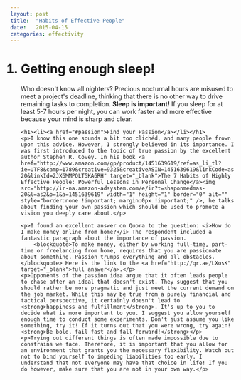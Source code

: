 ```yaml
---
layout: post
title:  "Habits of Effective People"
date:   2015-04-15
categories: effectivity
---
```


<ol>
	<h1><li>Getting enough sleep!</li></h1>
	<p>Who doesn't know all nighters? Precious nocturnal hours are misused to meet a project's deadline, thinking that there is no other way to drive remaining tasks to completion. <strong>Sleep is important!</strong> If you sleep for at least 5-7 hours per night, you can work faster and more effective because your mind is sharp and clear.</p>

	<h1><li><a href="#passion">Find your Passion</a></li></h1>
	<p>I know this one sounds a bit too clichéd, and many people frown upon this advice. However, I strongly believed in its importance. I was first introduced to the topic of true passion by the excellent author Stephen R. Covey. In his book <a href="http://www.amazon.com/gp/product/1451639619/ref=as_li_tl?ie=UTF8&camp=1789&creative=9325&creativeASIN=1451639619&linkCode=as2&tag=shaponmedmas-20&linkId=2JX6MMPQLT5KA6RH" target="_blank">The 7 Habits of Highly Effective People: Powerful Lessons in Personal Change</a><img src="http://ir-na.amazon-adsystem.com/e/ir?t=shaponmedmas-20&l=as2&o=1&a=1451639619" width="1" height="1" border="0" alt="" style="border:none !important; margin:0px !important;" />, he talks about finding your own passion which should be used to promote a vision you deeply care about.</p>

	<p>I found an excellent answer on Quora to the question: <i>How do I make money online from home?</i> The respondent included a fantastic paragraph about the importance of passion.
		<blockquote>To make money, either by working full-time, part-time or freelancing from home, requires that you are passionate about something. Passion trumps everything and all obstacles.</blockquote> Here is the link to the <a href="http://qr.ae/LXosK" target="_blank">full answer</a>.</p>
	<p>Opponents of the passion idea argue that it often leads people to chase after an ideal that doesn't exist. They suggest that you should rather be more pragmatic and just meet the current demand on the job market. While this may be true from a purely financial and tactical perspective, it certainly doesn't lead to <strong>happiness and fulfillment</strong>. It's up to you to decide what is more important to you. I suggest you allow yourself enough time to conduct some experiments. Don't just assume you like something, try it! If it turns out that you were wrong, try again! <strong>Be bold, fail fast and fall forward!</strong></p>
	<p>Trying out different things is often made impossible due to constrains we face. Therefore, it is important that you allow for an environment that grants you the necessary flexibility. Watch out not to bind yourself to impeding liabilities too early. I understand that not everyone may have that choice in life! If you do however, make sure that you are not in your own way.</p>


</ol>
